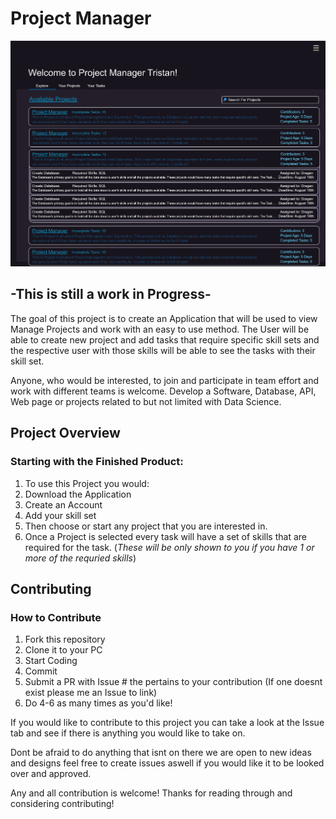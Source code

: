 # Project Manager

![GUI Design](/GUI_Design/V1.png)

**-This is still a work in Progress-**
---
The goal of this project is to create an Application that will be used to view Manage Projects and work with an easy to use method.
The User will be able to create new project and add tasks that require specific skill sets and the respective user with those skills
will be able to see the tasks with their skill set.

Anyone, who would be interested, to join and participate in team effort and work with different teams is welcome. 
Develop a Software, Database, API, Web page or projects related to but not limited with Data Science. 

## Project Overview

### Starting with the Finished Product:

1. To use this Project you would:
2. Download the Application
3. Create an Account
4. Add your skill set
5. Then choose or start any project that you are interested in.
6. Once a Project is selected every task will have a set of skills that are required for 
the task. 
(*These will be only shown to you if you have 1 or more of the requried skills*)

## Contributing

### How to Contribute

1. Fork this repository
2. Clone it to your PC
3. Start Coding
4. Commit
5. Submit a PR with Issue # the pertains to your contribution (If one doesnt exist please me an Issue to link)
6. Do 4-6 as many times as you'd like!


If you would like to contribute to this project you can take a look at the Issue tab and see if there is anything you would like to take on.

Dont be afraid to do anything that isnt on there we are open to new ideas and designs feel free to create issues aswell if you would like it to be looked over and approved.

Any and all contribution is welcome! Thanks for reading through and considering contributing!